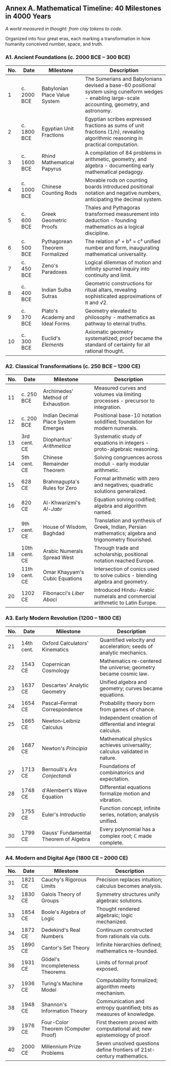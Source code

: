 ## Annex A. Mathematical Timeline: 40 Milestones in 4000 Years
*A world measured in thought: from clay tokens to code.*

Organized into four great eras, each marking a transformation in how humanity conceived number, space, and truth.

### A1. Ancient Foundations (c. 2000 BCE – 300 BCE)

| No. | Date        | Milestone                           | Description                                                                                                                                          |
| --- | ----------- | ----------------------------------- | ---------------------------------------------------------------------------------------------------------------------------------------------------- |
| 1   | c. 2000 BCE | Babylonian Place Value System   | The Sumerians and Babylonians devised a base-60 positional system using cuneiform wedges - enabling large-scale accounting, geometry, and astronomy. |
| 2   | c. 1800 BCE | Egyptian Unit Fractions         | Egyptian scribes expressed fractions as sums of unit fractions (1/n), revealing algorithmic reasoning in practical computation.                      |
| 3   | c. 1600 BCE | Rhind Mathematical Papyrus      | A compilation of 84 problems in arithmetic, geometry, and algebra - documenting early mathematical pedagogy.                                         |
| 4   | c. 1000 BCE | Chinese Counting Rods           | Movable rods on counting boards introduced positional notation and negative numbers, anticipating the decimal system.                                |
| 5   | c. 600 BCE  | Greek Geometric Proofs          | Thales and Pythagoras transformed measurement into deduction - founding mathematics as a logical discipline.                                         |
| 6   | c. 500 BCE  | Pythagorean Theorem Formalized  | The relation a² + b² = c² unified number and form, inaugurating mathematical universality.                                                           |
| 7   | c. 450 BCE  | Zeno's Paradoxes                | Logical dilemmas of motion and infinity spurred inquiry into continuity and limit.                                                                   |
| 8   | c. 400 BCE  | Indian Sulba Sutras             | Geometric constructions for ritual altars, revealing sophisticated approximations of π and √2.                                                       |
| 9   | c. 370 BCE  | Plato's Academy and Ideal Forms | Geometry elevated to philosophy - mathematics as pathway to eternal truths.                                                                          |
| 10  | c. 300 BCE  | Euclid's *Elements*             | Axiomatic geometry systematized; proof became the standard of certainty for all rational thought.                                                    |

### A2. Classical Transformations (c. 250 BCE – 1200 CE)

| No. | Date          | Milestone                               | Description                                                                                           |
| --- | ------------- | --------------------------------------- | ----------------------------------------------------------------------------------------------------- |
| 11  | c. 250 BCE    | Archimedes' Method of Exhaustion    | Measured curves and volumes via limiting processes - precursor to integration.                        |
| 12  | c. 200 BCE    | Indian Decimal Place System Emerges | Positional base-10 notation solidified; foundation for modern numerals.                               |
| 13  | 3rd cent. CE  | Diophantus' *Arithmetica*           | Systematic study of equations in integers - proto-algebraic reasoning.                                |
| 14  | 5th cent. CE  | Chinese Remainder Theorem           | Solving congruences across moduli - early modular arithmetic.                                         |
| 15  | 628 CE        | Brahmagupta's Rules for Zero        | Formal arithmetic with zero and negatives; quadratic solutions generalized.                           |
| 16  | 820 CE        | Al-Khwarizmi's *Al-Jabr*            | Equation solving codified; algebra and algorithm named.                                               |
| 17  | 9th cent. CE  | House of Wisdom, Baghdad            | Translation and synthesis of Greek, Indian, Persian mathematics; algebra and trigonometry flourished. |
| 18  | 10th cent. CE | Arabic Numerals Spread West         | Through trade and scholarship, positional notation reached Europe.                                    |
| 19  | 11th cent. CE | Omar Khayyam's Cubic Equations      | Intersection of conics used to solve cubics - blending algebra and geometry.                          |
| 20  | 1202 CE       | Fibonacci's *Liber Abaci*           | Introduced Hindu-Arabic numerals and commercial arithmetic to Latin Europe.                           |

### A3. Early Modern Revolution (1200 – 1800 CE)

| No. | Date       | Milestone                                 | Description                                                               |
| --- | ---------- | ----------------------------------------- | ------------------------------------------------------------------------- |
| 21  | 14th cent. | Oxford Calculators' Kinematics        | Quantified velocity and acceleration; seeds of analytic mechanics.        |
| 22  | 1543 CE    | Copernican Cosmology                  | Mathematics re-centered the universe; geometry became cosmic law.         |
| 23  | 1637 CE    | Descartes' Analytic Geometry          | Unified algebra and geometry; curves became equations.                    |
| 24  | 1654 CE    | Pascal–Fermat Correspondence          | Probability theory born from games of chance.                             |
| 25  | 1665 CE    | Newton–Leibniz Calculus               | Independent creation of differential and integral calculus.               |
| 26  | 1687 CE    | Newton's *Principia*                  | Mathematical physics achieves universality; calculus validated in nature. |
| 27  | 1713 CE    | Bernoulli's *Ars Conjectandi*         | Foundations of combinatorics and expectation.                             |
| 28  | 1748 CE    | d'Alembert's Wave Equation            | Differential equations formalize motion and vibration.                    |
| 29  | 1755 CE    | Euler's *Introductio*                 | Function concept, infinite series, notation; analysis unified.            |
| 30  | 1799 CE    | Gauss' Fundamental Theorem of Algebra | Every polynomial has a complex root; ℂ made complete.                     |

### A4. Modern and Digital Age (1800 CE – 2000 CE)

| No. | Date    | Milestone                               | Description                                                             |
| --- | ------- | --------------------------------------- | ----------------------------------------------------------------------- |
| 31  | 1821 CE | Cauchy's Rigorous Limits            | Precision replaces intuition; calculus becomes analysis.                |
| 32  | 1830 CE | Galois Theory of Groups             | Symmetry structures unify algebraic solutions.                          |
| 33  | 1854 CE | Boole's Algebra of Logic            | Thought rendered algebraic; logic mechanized.                           |
| 34  | 1872 CE | Dedekind's Real Numbers             | Continuum constructed from rationals via cuts.                          |
| 35  | 1890 CE | Cantor's Set Theory                 | Infinite hierarchies defined; mathematics re-founded.                   |
| 36  | 1931 CE | Gödel's Incompleteness Theorems     | Limits of formal proof exposed.                                         |
| 37  | 1936 CE | Turing's Machine Model              | Computability formalized; algorithm meets mechanism.                    |
| 38  | 1948 CE | Shannon's Information Theory        | Communication and entropy quantified; bits as measures of knowledge.    |
| 39  | 1976 CE | Four-Color Theorem (Computer Proof) | First theorem proved with computational aid; new epistemology of proof. |
| 40  | 2000 CE | Millennium Prize Problems           | Seven unsolved questions define frontiers of 21st-century mathematics.  |

